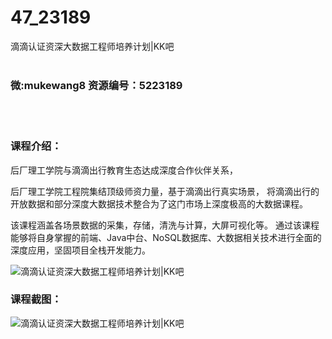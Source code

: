 # 47_23189
滴滴认证资深大数据工程师培养计划|KK吧
<br/></br>
<h3>微:mukewang8 资源编号：5223189</h3>
<br/></br>
<h3>课程介绍：</h3>
<p>后厂理工学院与滴滴出行教育生态达成深度合作伙伴关系，</p>
<p>后厂理工学院工程院集结顶级师资力量，基于滴滴出行真实场景， 将滴滴出行的开放数据和部分深度大数据技术整合为了这门市场上深度极高的大数据课程。</p>
<p>该课程涵盖各场景数据的采集，存储，清洗与计算，大屏可视化等。 通过该课程能够将自身掌握的前端、Java中台、NoSQL数据库、大数据相关技术进行全面的深度应用，坚固项目全栈开发能力。</p>
<p><img src="https://www.ko996.com/wp-content/uploads/img/2022/03/1-41-300x186.png" alt="滴滴认证资深大数据工程师培养计划|KK吧"></p>
<div class="info-desc">
<h3>课程截图：</h3>
<p><img src="https://www.ko996.com/wp-content/uploads/img/2022/03/2-22.png" alt="滴滴认证资深大数据工程师培养计划|KK吧"></p>


			
</div>
